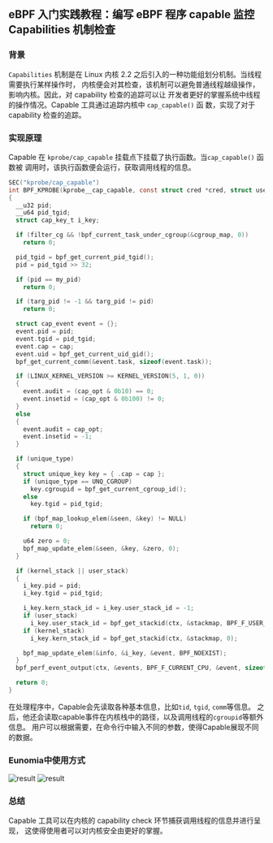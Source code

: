## eBPF 入门实践教程：编写 eBPF 程序 capable 监控 Capabilities 机制检查

### 背景

`Capabilities` 机制是在 Linux 内核 2.2 之后引入的一种功能组划分机制。当线程需要执行某样操作时，
内核便会对其检查，该机制可以避免普通线程越级操作，影响内核。因此，对 capability 检查的追踪可以让
开发者更好的掌握系统中线程的操作情况。Capable 工具通过追踪内核中 `cap_capable()` 函
数，实现了对于 capability 检查的追踪。

### 实现原理

Capable 在 `kprobe/cap_capable` 挂载点下挂载了执行函数。当`cap_capable()` 函数被
调用时，该执行函数便会运行，获取调用线程的信息。
```c
SEC("kprobe/cap_capable")
int BPF_KPROBE(kprobe__cap_capable, const struct cred *cred, struct user_namespace *targ_ns, int cap, int cap_opt)
{
  __u32 pid;
  __u64 pid_tgid;
  struct cap_key_t i_key;

  if (filter_cg && !bpf_current_task_under_cgroup(&cgroup_map, 0))
    return 0;

  pid_tgid = bpf_get_current_pid_tgid();
  pid = pid_tgid >> 32;

  if (pid == my_pid)
    return 0;

  if (targ_pid != -1 && targ_pid != pid)
    return 0;

  struct cap_event event = {};
  event.pid = pid;
  event.tgid = pid_tgid;
  event.cap = cap;
  event.uid = bpf_get_current_uid_gid();
  bpf_get_current_comm(&event.task, sizeof(event.task));

  if (LINUX_KERNEL_VERSION >= KERNEL_VERSION(5, 1, 0))
  {
    event.audit = (cap_opt & 0b10) == 0;
    event.insetid = (cap_opt & 0b100) != 0;
  }
  else
  {
    event.audit = cap_opt;
    event.insetid = -1;
  }

  if (unique_type)
  {
    struct unique_key key = { .cap = cap };
    if (unique_type == UNQ_CGROUP)
      key.cgroupid = bpf_get_current_cgroup_id();
    else
      key.tgid = pid_tgid;

    if (bpf_map_lookup_elem(&seen, &key) != NULL)
      return 0;

    u64 zero = 0;
    bpf_map_update_elem(&seen, &key, &zero, 0);
  }

  if (kernel_stack || user_stack)
  {
    i_key.pid = pid;
    i_key.tgid = pid_tgid;

    i_key.kern_stack_id = i_key.user_stack_id = -1;
    if (user_stack)
      i_key.user_stack_id = bpf_get_stackid(ctx, &stackmap, BPF_F_USER_STACK);
    if (kernel_stack)
      i_key.kern_stack_id = bpf_get_stackid(ctx, &stackmap, 0);

    bpf_map_update_elem(&info, &i_key, &event, BPF_NOEXIST);
  }
  bpf_perf_event_output(ctx, &events, BPF_F_CURRENT_CPU, &event, sizeof(event));

  return 0;
}
```
在处理程序中，Capable会先读取各种基本信息，比如`tid`, `tgid`, `comm`等信息。
之后，他还会读取capable事件在内核栈中的路径，以及调用线程的`cgroupid`等额外信息。
用户可以根据需要，在命令行中输入不同的参数，使得Capable展现不同的数据。

### Eunomia中使用方式

![result](../imgs/capable.png)
![result](../imgs/capable-prometheus.png)

### 总结

Capable 工具可以在内核的 capability check 环节捕获调用线程的信息并进行呈现，
这使得使用者可以对内核安全由更好的掌握。